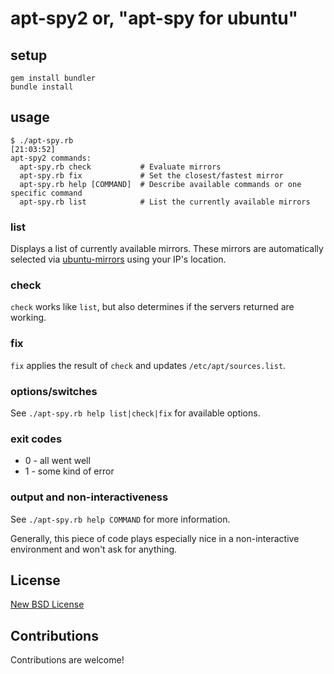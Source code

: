 # apt-spy2 or, "apt-spy for ubuntu"


## setup

```
gem install bundler
bundle install
```

## usage

```
$ ./apt-spy.rb                                                                                                                                                         [21:03:52]
apt-spy2 commands:
  apt-spy.rb check           # Evaluate mirrors
  apt-spy.rb fix             # Set the closest/fastest mirror
  apt-spy.rb help [COMMAND]  # Describe available commands or one specific command
  apt-spy.rb list            # List the currently available mirrors
```

### list

Displays a list of currently available mirrors. These mirrors are automatically selected via
[ubuntu-mirrors](http://mirrors.ubuntu.com) using your IP's location.

### check

`check` works like `list`, but also determines if the servers returned are working.

### fix

`fix` applies the result of `check` and updates `/etc/apt/sources.list`.

### options/switches

See `./apt-spy.rb help list|check|fix` for available options.

### exit codes

 * 0 - all went well
 * 1 - some kind of error
 
### output and non-interactiveness

See `./apt-spy.rb help COMMAND` for more information.

Generally, this piece of code plays especially nice in a non-interactive environment and won't ask for anything.

## License

[New BSD License](http://opensource.org/licenses/BSD-2-Clause)

## Contributions

Contributions are welcome!

